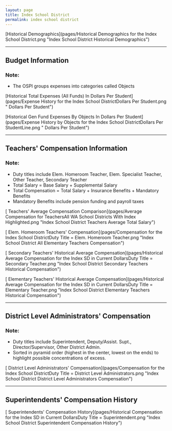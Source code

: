 ```yaml
---
layout: page
title: Index School District
permalink: index school district
---
```



[Historical Demographics](pages/Historical Demographics for the Index School District.png "Index School District Historical Demographics")

___

## Budget Information
### Note:
- The OSPI groups expenses into categories called Objects

[Historical Total Expenses (All Funds) In Dollars Per Student](pages/Expense History for the Index School DistrictDollars Per Student.png " Dollars Per Student")

[Historical Gen Fund Expenses By Objects In Dollars Per Student](pages/Expense History by Objects for the Index School DistrictDollars Per StudentLine.png " Dollars Per Student")


___

## Teachers' Compensation Information
### Note:
- Duty titles include Elem. Homeroom Teacher, Elem. Specialist Teacher, Other Teacher, Secondary Teacher
- Total Salary = Base Salary + Supplemental Salary
- Total Compensation = Total Salary + Insurance Benefits + Mandatory Benefits
- Mandatory Benefits include pension funding and payroll taxes

[ Teachers' Average Compensation Comparison](pages/Average Compensation for TeachersAll WA School Districts With Index Highlighted.png "Index School District Teachers Average Total Salary")

[ Elem. Homeroom Teachers' Compensation](pages/Compensation for the Index School DistrictDuty Title = Elem. Homeroom Teacher.png "Index School District All Elementary Teachers Compensation")

[ Secondary Teachers' Historical Average Compensation](pages/Historical Average Compensation for the Index SD in Current DollarsDuty Title = Secondary Teacher.png "Index School District Secondary Teachers Historical Compensation")

[ Elementary Teachers' Historical Average Compensation](pages/Historical Average Compensation for the Index SD in Current DollarsDuty Title = Elementary Teacher.png "Index School District Elementary Teachers Historical Compensation")


___

## District Level Administrators' Compensation

### Note:
- Duty titles include Superintendent, Deputy/Assist. Supt., Director/Supervisor, Other District Admin.
- Sorted in pyramid order (highest in the center, lowest on the ends) to highlight possible concentrations of excess.

[ District Level Administrators' Compensation](pages/Compensation for the Index School DistrictDuty Title = District Level Administrators.png "Index School District District Level Administrators Compensation")


___

## Superintendents' Compensation History

[ Superintendents' Compensation History](pages/Historical Compensation for the Index SD in Current DollarsDuty Title = Superintendent.png "Index School District Superintendent Compensation History")

